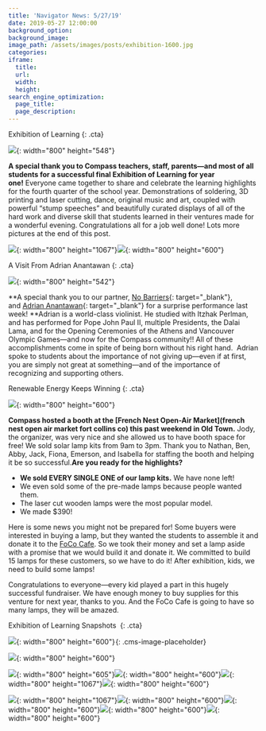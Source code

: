 ```yaml
---
title: 'Navigator News: 5/27/19'
date: 2019-05-27 12:00:00
background_option:
background_image:
image_path: /assets/images/posts/exhibition-1600.jpg
categories:
iframe:
  title:
  url:
  width:
  height:
search_engine_optimization:
  page_title:
  page_description:
---
```


Exhibition of Learning
{: .cta}

![](/assets/images/img-5971.jpg){: width="800" height="548"}

**A special thank you to Compass teachers, staff, parents—and most of all students for a successful final Exhibition of Learning for year one\!**&nbsp;Everyone came together to share and celebrate the learning highlights for the fourth quarter of the school year. Demonstrations of soldering, 3D printing and laser cutting, dance, original music and art, coupled with powerful “stump speeches” and beautifully curated displays of all of the hard work and diverse skill that students learned in their ventures made for a wonderful evening. Congratulations all for a job well done\! Lots more pictures at the end of this post.

![](/assets/images/img-5958.jpg){: width="800" height="1067"}![](/assets/images/img-5964.jpg){: width="800" height="600"}

A Visit From Adrian Anantawan
{: .cta}

![](/assets/images/img-9124.jpg){: width="800" height="542"}

**A special thank you to our partner,&nbsp;[No Barriers](https://compassfortcollins.us14.list-manage.com/track/click?u=f92353bb4e553c0be87c16d55&amp;id=0647ee0ebb&amp;e=46f52667a0){: target="_blank"}, and&nbsp;[Adrian Anantawan](https://compassfortcollins.us14.list-manage.com/track/click?u=f92353bb4e553c0be87c16d55&amp;id=ccfb040fde&amp;e=46f52667a0){: target="_blank"}&nbsp;for a surprise performance last week\!&nbsp;**Adrian is a world-class violinist. He studied with Itzhak Perlman, and has performed for Pope John Paul II, multiple Presidents, the Dalai Lama, and for the Opening Ceremonies of the Athens and Vancouver Olympic Games—and now for the Compass community\!\! All of these accomplishments come in spite of being born without his right hand.&nbsp; Adrian spoke to students about the importance of not giving up—even if at first, you are simply not great at something—and of the importance of recognizing and supporting others.&nbsp;

Renewable Energy Keeps Winning
{: .cta}

![](/assets/images/img-5975.jpg){: width="800" height="600"}

**Compass hosted a booth at the [French Nest Open-Air Market](french nest open air market fort collins co) this past weekend in Old Town.**&nbsp;Jody, the organizer, was very nice and she allowed us to have booth space for free\! We sold solar lamp kits from 9am to 3pm. Thank you to Nathan, Ben, Abby, Jack, Fiona, Emerson, and Isabella for staffing the booth and helping it be so successful.**Are you ready for the highlights?**

* **We sold EVERY SINGLE ONE of our lamp kits.**&nbsp;We have none left\!
* We even sold some of the pre-made lamps because people wanted them.
* The laser cut wooden lamps were the most popular model.
* We made $390\!

Here is some news you might not be prepared for\! Some buyers were interested in buying a lamp, but they wanted the students to assemble it and donate it to the [FoCo Cafe](https://fococafe.org). So we took their money and set a lamp aside with a promise that we would build it and donate it. We committed to build 15 lamps for these customers, so we have to do it\! After exhibition, kids, we need to build some lamps\!

Congratulations to everyone—every kid played a part in this hugely successful fundraiser. We have enough money to buy supplies for this venture for next year, thanks to you. And the FoCo Cafe is going to have so many lamps, they will be amazed.

Exhibition of Learning Snapshots&nbsp;
{: .cta}

![](/assets/images/img-5959.jpg){: width="800" height="600"}![](data:image/png;base64,iVBORw0KGgoAAAANSUhEUgAAAAEAAAABCAYAAAAfFcSJAAAAAXNSR0IArs4c6QAAAAtJREFUCB1j+A8EAAn7A/0Mu1vnAAAAAElFTkSuQmCC){: .cms-image-placeholder}

![](/assets/images/img-5961.jpg){: width="800" height="600"}

![](/assets/images/img-5967.jpg){: width="800" height="605"}![](/assets/images/img-5965.jpg){: width="800" height="600"}![](/assets/images/img-9139.jpg){: width="800" height="1067"}![](/assets/images/img-9142.jpg){: width="800" height="600"}

![](/assets/images/img-9145.jpg){: width="800" height="1067"}![](/assets/images/img-9178.jpg){: width="800" height="600"}![](/assets/images/img-9180.jpg){: width="800" height="600"}![](/assets/images/img-5968.jpg){: width="800" height="600"}![](/assets/images/img-0388.jpg){: width="800" height="600"}

&nbsp;

&nbsp;

&nbsp;

&nbsp;

&nbsp;

&nbsp;

&nbsp;

&nbsp;